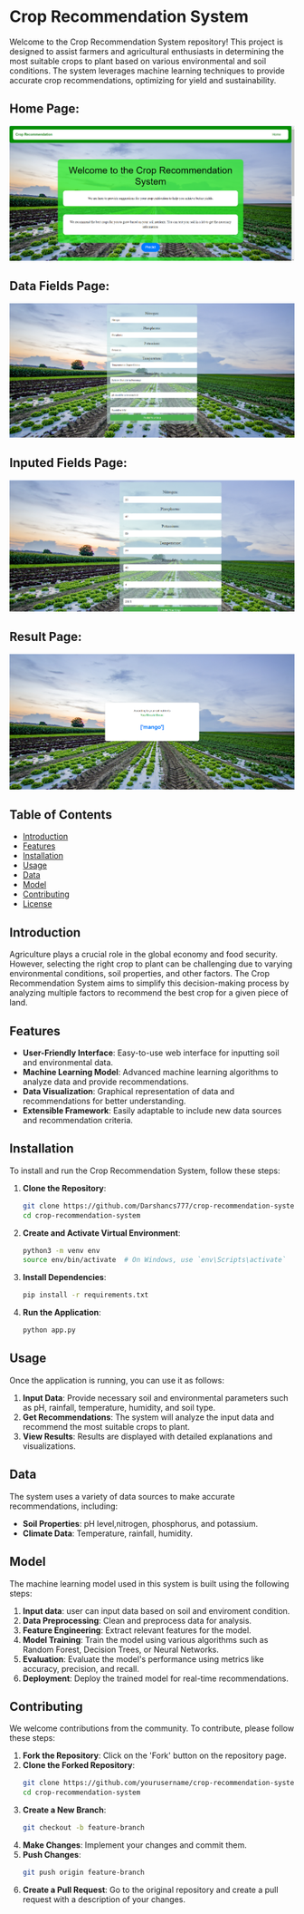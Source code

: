 # Crop Recommendation System

Welcome to the Crop Recommendation System repository! This project is designed to assist farmers and agricultural enthusiasts in determining the most suitable crops to plant based on various environmental and soil conditions. The system leverages machine learning techniques to provide accurate crop recommendations, optimizing for yield and sustainability.
## Home Page:
![](https://github.com/Darshancs777/Crop-Recommendation-System/blob/main/upload_images/home.png)
## Data Fields Page:
![](https://github.com/Darshancs777/Crop-Recommendation-System/blob/main/upload_images/input.png)
## Inputed Fields Page:
![](https://github.com/Darshancs777/Crop-Recommendation-System/blob/main/upload_images/data.png)
## Result Page:
![](https://github.com/Darshancs777/Crop-Recommendation-System/blob/main/upload_images/result.png)
## Table of Contents

- [Introduction](#introduction)
- [Features](#features)
- [Installation](#installation)
- [Usage](#usage)
- [Data](#data)
- [Model](#model)
- [Contributing](#contributing)
- [License](#license)

## Introduction

Agriculture plays a crucial role in the global economy and food security. However, selecting the right crop to plant can be challenging due to varying environmental conditions, soil properties, and other factors. The Crop Recommendation System aims to simplify this decision-making process by analyzing multiple factors to recommend the best crop for a given piece of land.

## Features

- **User-Friendly Interface**: Easy-to-use web interface for inputting soil and environmental data.
- **Machine Learning Model**: Advanced machine learning algorithms to analyze data and provide recommendations.
- **Data Visualization**: Graphical representation of data and recommendations for better understanding.
- **Extensible Framework**: Easily adaptable to include new data sources and recommendation criteria.

## Installation

To install and run the Crop Recommendation System, follow these steps:

1. **Clone the Repository**:
    ```bash
    git clone https://github.com/Darshancs777/crop-recommendation-system.git
    cd crop-recommendation-system
    ```

2. **Create and Activate Virtual Environment**:
    ```bash
    python3 -m venv env
    source env/bin/activate  # On Windows, use `env\Scripts\activate`
    ```

3. **Install Dependencies**:
    ```bash
    pip install -r requirements.txt
    ```

4. **Run the Application**:
    ```bash
    python app.py
    ```

## Usage

Once the application is running, you can use it as follows:

1. **Input Data**: Provide necessary soil and environmental parameters such as pH, rainfall, temperature, humidity, and soil type.
2. **Get Recommendations**: The system will analyze the input data and recommend the most suitable crops to plant.
3. **View Results**: Results are displayed with detailed explanations and visualizations.

## Data

The system uses a variety of data sources to make accurate recommendations, including:

- **Soil Properties**: pH level,nitrogen, phosphorus, and potassium.
- **Climate Data**: Temperature, rainfall, humidity.


## Model

The machine learning model used in this system is built using the following steps:

1. **Input data**: user can input data based on soil and enviroment condition.
2. **Data Preprocessing**: Clean and preprocess data for analysis.
3. **Feature Engineering**: Extract relevant features for the model.
4. **Model Training**: Train the model using various algorithms such as Random Forest, Decision Trees, or Neural Networks.
5. **Evaluation**: Evaluate the model's performance using metrics like accuracy, precision, and recall.
6. **Deployment**: Deploy the trained model for real-time recommendations.

## Contributing

We welcome contributions from the community. To contribute, please follow these steps:

1. **Fork the Repository**: Click on the 'Fork' button on the repository page.
2. **Clone the Forked Repository**:
    ```bash
    git clone https://github.com/yourusername/crop-recommendation-system.git
    cd crop-recommendation-system
    ```
3. **Create a New Branch**:
    ```bash
    git checkout -b feature-branch
    ```
4. **Make Changes**: Implement your changes and commit them.
5. **Push Changes**:
    ```bash
    git push origin feature-branch
    ```
6. **Create a Pull Request**: Go to the original repository and create a pull request with a description of your changes.
